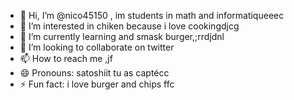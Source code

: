 - 👋 Hi, I’m @nico45150 , im students in math and informatiqueeec
- 👀 I’m interested in chiken because i love cookingdjcg
- 🌱 I’m currently learning and smask burger,;rrdjdnl
- 💞️ I’m looking to collaborate on twitter 
- 📫 How to reach me ,jf
- 😄 Pronouns: satoshiit tu as captécc
- ⚡ Fun fact: i love burger and chips
ffc
<!---
nico45150/nico45150 is a ✨ special ✨ repository because its `README.md` (this file) appears on your GitHub profile.
You can click the Preview link to take a look at your changes.
--->

